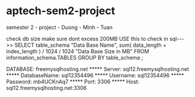 # aptech-sem2-project
semester 2 - project - Duong - Minh - Tuan


check db size make sure dont excess 200MB
USE this to check in sql--->> SELECT table_schema "Data Base Name",
sum( data_length + index_length ) / 1024 / 1024 "Data Base Size in MB"
FROM information_schema.TABLES GROUP BY table_schema ;

DATABASE: freemysqlhosting.net
***** Server: sql12.freemysqlhosting.net
***** DatabaseName: sql12354496
***** Username: sql12354496
***** Password: mb4UCKnAq7
***** Port: 3306
***** Host: sql12.freemysqlhosting.net:3306
